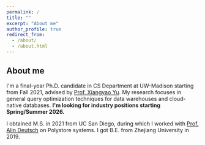 ```yaml
---
permalink: /
title: ""
excerpt: "About me"
author_profile: true
redirect_from: 
  - /about/
  - /about.html
---
```


About me
------
I'm a final-year Ph.D. candidate in CS Department at UW-Madison starting from Fall 2021, advised by [Prof. Xiangyao Yu](http://pages.cs.wisc.edu/~yxy/). My research focuses in general query optimization techniques for data warehouses and cloud-native databases. **I'm looking for industry positions starting Spring/Summer 2026.**

I obtained M.S. in 2021 from UC San Diego, during which I worked with [Prof. Alin Deutsch](http://db.ucsd.edu/People/alin/) on Polystore systems. I got B.E. from Zhejiang University in 2019.
